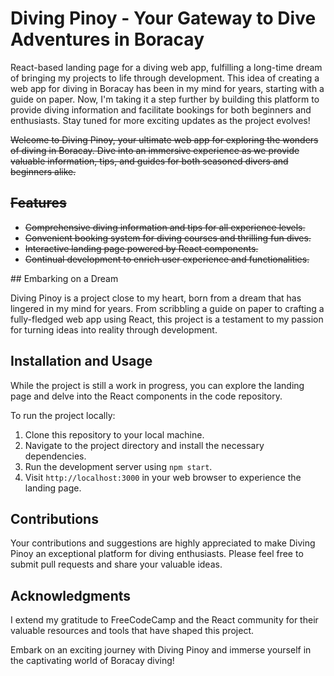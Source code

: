 
# Diving Pinoy - Your Gateway to Dive Adventures in Boracay

React-based landing page for a diving web app, fulfilling a long-time dream of bringing my projects to life through development. This idea of creating a web app for diving in Boracay has been in my mind for years, starting with a guide on paper. Now, I'm taking it a step further by building this platform to provide diving information and facilitate bookings for both beginners and enthusiasts. Stay tuned for more exciting updates as the project evolves!

<strike>Welcome to Diving Pinoy, your ultimate web app for exploring the wonders of diving in Boracay. Dive into an immersive experience as we provide valuable information, tips, and guides for both seasoned divers and beginners alike.

## Features

- Comprehensive diving information and tips for all experience levels.
- Convenient booking system for diving courses and thrilling fun dives.
- Interactive landing page powered by React components.
- Continual development to enrich user experience and functionalities.
</strike>
## Embarking on a Dream

Diving Pinoy is a project close to my heart, born from a dream that has lingered in my mind for years. From scribbling a guide on paper to crafting a fully-fledged web app using React, this project is a testament to my passion for turning ideas into reality through development.

## Installation and Usage

While the project is still a work in progress, you can explore the landing page and delve into the React components in the code repository.

To run the project locally:

1. Clone this repository to your local machine.
2. Navigate to the project directory and install the necessary dependencies.
3. Run the development server using `npm start`.
4. Visit `http://localhost:3000` in your web browser to experience the landing page.

## Contributions

Your contributions and suggestions are highly appreciated to make Diving Pinoy an exceptional platform for diving enthusiasts. Please feel free to submit pull requests and share your valuable ideas.

## Acknowledgments

I extend my gratitude to FreeCodeCamp and the React community for their valuable resources and tools that have shaped this project.

Embark on an exciting journey with Diving Pinoy and immerse yourself in the captivating world of Boracay diving!
